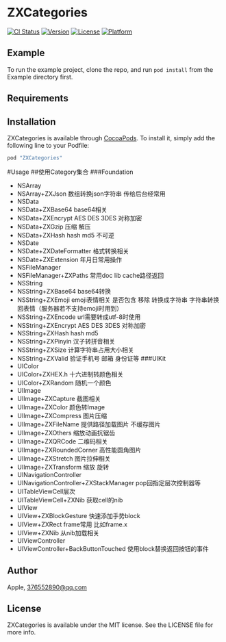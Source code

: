 # ZXCategories

[![CI Status](http://img.shields.io/travis/Apple/ZXCategories.svg?style=flat)](https://travis-ci.org/Apple/ZXCategories)
[![Version](https://img.shields.io/cocoapods/v/ZXCategories.svg?style=flat)](http://cocoapods.org/pods/ZXCategories)
[![License](https://img.shields.io/cocoapods/l/ZXCategories.svg?style=flat)](http://cocoapods.org/pods/ZXCategories)
[![Platform](https://img.shields.io/cocoapods/p/ZXCategories.svg?style=flat)](http://cocoapods.org/pods/ZXCategories)

## Example

To run the example project, clone the repo, and run `pod install` from the Example directory first.

## Requirements

## Installation

ZXCategories is available through [CocoaPods](http://cocoapods.org). To install
it, simply add the following line to your Podfile:

```ruby
pod "ZXCategories"
```
#Usage
##使用Category集合
###Foundation
* NSArray
* NSArray+ZXJson 数组转换json字符串 传给后台经常用
* NSData
* NSData+ZXBase64 base64相关
* NSData+ZXEncrypt AES DES 3DES  对称加密 
* NSData+ZXGzip 压缩 解压
* NSData+ZXHash hash md5 不可逆
* NSDate
* NSDate+ZXDateFormatter 格式转换相关
* NSDate+ZXExtension 年月日常用操作
* NSFileManager
* NSFileManager+ZXPaths 常用doc lib cache路径返回
* NSString
* NSString+ZXBase64 base64转换
* NSString+ZXEmoji emoji表情相关 是否包含 移除 转换成字符串 字符串转换回表情（服务器若不支持emoji时用到）
* NSString+ZXEncode url需要转成utf-8时使用
* NSString+ZXEncrypt AES DES 3DES  对称加密
* NSString+ZXHash hash md5 
* NSString+ZXPinyin 汉子转拼音相关
* NSString+ZXSize 计算字符串占用大小相关
* NSString+ZXValid 验证手机号 邮箱 身份证等
###UIKit
* UIColor
* UIColor+ZXHEX.h 十六进制转颜色相关
* UIColor+ZXRandom 随机一个颜色
* UIImage
* UIImage+ZXCapture 截图相关
* UIImage+ZXColor 颜色转Image
* UIImage+ZXCompress 图片压缩
* UIImage+ZXFileName 提供路径加载图片 不缓存图片
* UIImage+ZXOthers 缩放动画抗锯齿
* UIImage+ZXQRCode 二维码相关
* UIImage+ZXRoundedCorner 高性能圆角图片
* UIImage+ZXStretch 图片拉伸相关
* UIImage+ZXTransform 缩放 旋转
* UINavigationController
* UINavigationController+ZXStackManager pop回指定层次控制器等
* UITableViewCell层次
* UITableViewCell+ZXNib 获取cell的nib
* UIView
* UIView+ZXBlockGesture 快速添加手势block
* UIView+ZXRect frame常用 比如frame.x
* UIView+ZXNib 从nib加载相关
* UIViewController
* UIViewController+BackButtonTouched 使用block替换返回按钮的事件
## Author

Apple, 376552890@qq.com

## License

ZXCategories is available under the MIT license. See the LICENSE file for more info.
